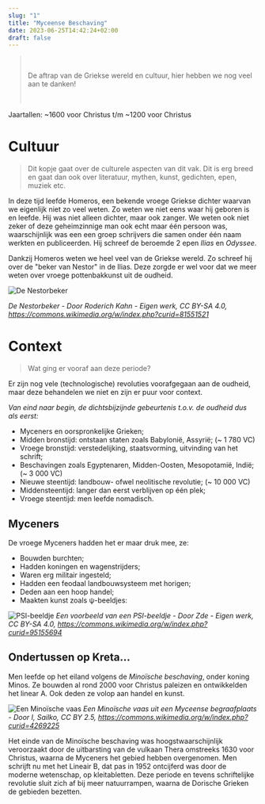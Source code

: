 ```yaml
---
slug: "1"
title: "Myceense Beschaving"
date: 2023-06-25T14:42:24+02:00
draft: false
---
```


>&nbsp;
>
> De aftrap van de Griekse wereld en cultuur, hier hebben we nog veel aan te
> danken!
>
>&nbsp;

Jaartallen: ~1600 voor Christus t/m ~1200 voor Christus

# Cultuur
> Dit kopje gaat over de culturele aspecten van dit vak. Dit is erg breed en
> gaat dan ook over literatuur, mythen, kunst, gedichten, epen, muziek etc.

In deze tijd leefde Homeros, een bekende vroege Griekse dichter waarvan we
eigenlijk niet zo veel weten. Zo weten we niet eens waar hij geboren is en
leefde. Hij was niet alleen dichter, maar ook zanger. We weten ook niet zeker of
deze geheimzinnige man ook echt maar één persoon was, waarschijnlijk was een een
groep schrijvers die samen onder één naam werkten en publiceerden. Hij schreef
de beroemde 2 epen *Ilias* en *Odyssee*.

Dankzij Homeros weten we heel veel van de Griekse wereld. Zo schreef hij over de
"beker van Nestor" in de Ilias. Deze zorgde er wel voor dat we meer weten over
vroege pottenbakkunst uit de oudheid.

![De Nestorbeker](../../nestor.jpg "De Nestorbeker")

_De Nestorbeker - Door Roderich Kahn - Eigen werk, CC BY-SA 4.0, https://commons.wikimedia.org/w/index.php?curid=81551521_

# Context
> Wat ging er vooraf aan deze periode?

Er zijn nog vele (technologische) revoluties voorafgegaan aan de oudheid, maar
deze behandelen we niet en zijn er puur voor context.

*Van eind naar begin, de dichtsbijzijnde gebeurtenis t.o.v. de oudheid dus als
eerst:*

- Myceners en oorspronkelijke Grieken;
- Midden bronstijd: ontstaan staten zoals Babylonië, Assyrië; (~ 1 780 VC)
- Vroege bronstijd: verstedelijking, staatsvorming, uitvinding van het schrift;
- Beschavingen zoals Egyptenaren, Midden-Oosten, Mesopotamië, Indië; (~ 3 000 VC)
- Nieuwe steentijd: landbouw- ofwel neolitische revolutie; (~ 10 000 VC)
- Middensteentijd: langer dan eerst verblijven op één plek;
- Vroege steentijd: men leefde nomadisch.

## Myceners
De vroege Myceners hadden het er maar druk mee, ze:

- Bouwden burchten;
- Hadden koningen en wagenstrijders;
- Waren erg militair ingesteld;
- Hadden een feodaal landbouwsysteem met horigen;
- Deden aan een hoop handel;
- Maakten kunst zoals ψ-beeldjes:

![PSI-beeldje](../../psi.jpg)
*Een voorbeeld van een PSI-beeldje - Door Zde - Eigen werk, CC BY-SA 4.0, https://commons.wikimedia.org/w/index.php?curid=95155694*

## Ondertussen op Kreta…
Men leefde op het eiland volgens de _Minoïsche beschaving_, onder koning Minos.
Ze bouwden al rond 2000 voor Christus paleizen en ontwikkelden het linear A. Ook
deden ze volop aan handel en kunst.

![Een Minoïsche vaas](../../kraken.jpg)
*Een Minoïsche vaas uit een Myceense begraafplaats - Door I, Sailko, CC BY 2.5, https://commons.wikimedia.org/w/index.php?curid=4269225*

Het einde van de Minoïsche beschaving was hoogstwaarschijnlijk veroorzaakt door
de uitbarsting van de vulkaan Thera omstreeks 1630 voor Christus, waarna de
Myceners het gebied hebben overgenomen. Men schrijft nu met het Lineair B, dat
pas in 1952 ontcijferd was door de moderne wetenschap, op kleitabletten. Deze
periode en tevens schriftelijke revolutie sluit zich af bij meer natuurrampen,
waarna de Dorische Grieken de gebieden bezetten.
